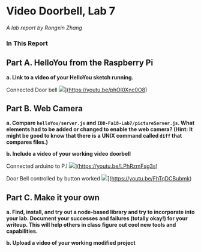 # Video Doorbell, Lab 7

*A lab report by Rongxin Zhang*

### In This Report

## Part A. HelloYou from the Raspberry Pi

**a. Link to a video of your HelloYou sketch running.**

Connected Door bell
![](http://img.youtube.com/vi/phOI0Xnc0O8/0.jpg)](https://youtu.be/phOI0Xnc0O8) 
## Part B. Web Camera

**a. Compare `helloYou/server.js` and `IDD-Fa18-Lab7/pictureServer.js`. What elements had to be added or changed to enable the web camera? (Hint: It might be good to know that there is a UNIX command called `diff` that compares files.)**

**b. Include a video of your working video doorbell**

Connected arduino to P.I
![](http://img.youtube.com/vi/LPhRzmFsg3s/0.jpg)](https://youtu.be/LPhRzmFsg3s) 

Door Bell controlled by button worked
![](http://img.youtube.com/vi/FhTqDCBubmk/0.jpg)](https://youtu.be/FhTqDCBubmk) 


## Part C. Make it your own

**a. Find, install, and try out a node-based library and try to incorporate into your lab. Document your successes and failures (totally okay!) for your writeup. This will help others in class figure out cool new tools and capabilities.**

**b. Upload a video of your working modified project**
